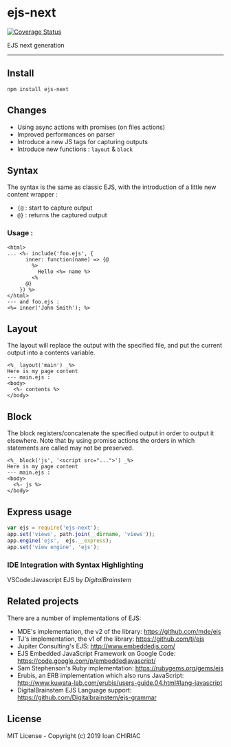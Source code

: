 # ejs-next
[![Coverage Status](https://coveralls.io/repos/github/ichiriac/ejs-next/badge.svg?branch=master)](https://coveralls.io/github/ichiriac/ejs-next?branch=master)

EJS next generation

---

## Install 

```
npm install ejs-next
```

## Changes

- Using async actions with promises (on files actions)
- Improved performances on parser
- Introduce a new JS tags for capturing outputs
- Introduce new functions : `layout` & `block`

## Syntax

The syntax is the same as classic EJS, with the introduction of a little new content wrapper :

- `{@` : start to capture output
- `@}` : returns the captured output

### Usage :

```ejs
<html>
... <%- include('foo.ejs', {
      inner: function(name) => {@
        %>
          Hello <%= name %>
        <%
      @}
    }) %>
</html>
--- and foo.ejs :
<%= inner('John Smith'); %>
```

## Layout

The layout will replace the output with the specified file, and put the current output into a contents variable.

```ejs
<%_ layout('main') _%>
Here is my page content
--- main.ejs :
<body>
  <%- contents %>
</body>
```

## Block

The block registers/concatenate the specified output in order to output it elsewhere. Note that by using promise actions the orders in which statements are called may not be preserved.

```ejs
<%_ block('js', '<script src="...">') _%>
Here is my page content
--- main.ejs :
<body>
  <%- js %>
</body>
```

## Express usage

```js
var ejs = require('ejs-next');
app.set('views', path.join(__dirname, 'views'));
app.engine('ejs',  ejs.__express);
app.set('view engine', 'ejs');
```

### IDE Integration with Syntax Highlighting

VSCode:Javascript EJS by *DigitalBrainstem*

## Related projects

There are a number of implementations of EJS:

 * MDE's implementation, the v2 of the library: https://github.com/mde/ejs
 * TJ's implementation, the v1 of the library: https://github.com/tj/ejs
 * Jupiter Consulting's EJS: http://www.embeddedjs.com/
 * EJS Embedded JavaScript Framework on Google Code: https://code.google.com/p/embeddedjavascript/
 * Sam Stephenson's Ruby implementation: https://rubygems.org/gems/ejs
 * Erubis, an ERB implementation which also runs JavaScript: http://www.kuwata-lab.com/erubis/users-guide.04.html#lang-javascript
 * DigitalBrainstem EJS Language support: https://github.com/Digitalbrainstem/ejs-grammar


## License

MIT License - Copyright (c) 2019 Ioan CHIRIAC
